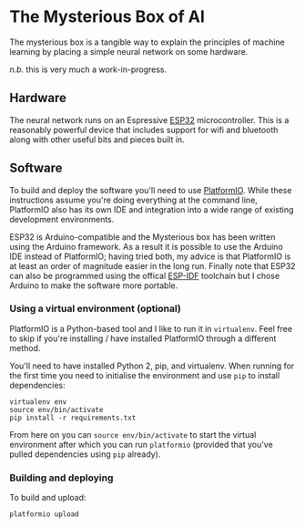 # The Mysterious Box of AI

The mysterious box is a tangible way to explain the principles of machine learning by placing a simple neural network on some hardware.

*n.b.* this is very much a work-in-progress.

## Hardware

The neural network runs on an Espressive [ESP32](https://www.espressif.com/en/products/hardware/esp32/overview) microcontroller. This is a reasonably powerful device that includes support for wifi and bluetooth along with other useful bits and pieces built in.

## Software

To build and deploy the software you'll need to use [PlatformIO](https://platformio.org). While these instructions assume you're doing everything at the command line, PlatformIO also has its own IDE and integration into a wide range of existing development environments.

ESP32 is Arduino-compatible and the Mysterious box has been written using the Arduino framework. As a result it is possible to use the Arduino IDE instead of PlatformIO; having tried both, my advice is that PlatformIO is at least an order of magnitude easier in the long run. Finally note that ESP32 can also be programmed using the offical [ESP-IDF](https://docs.espressif.com/projects/esp-idf/en/latest/get-started/index.html) toolchain but I chose Arduino to make the software more portable.

### Using a virtual environment (optional)

PlatformIO is a Python-based tool and I like to run it in `virtualenv`. Feel free to skip if you're installing / have installed PlatformIO through a different method.

You'll need to have installed Python 2, pip, and virtualenv. When running for the first time you need to initialise the environment and use `pip` to install dependencies:

```
virtualenv env
source env/bin/activate
pip install -r requirements.txt
```

From here on you can `source env/bin/activate` to start the virtual environment after which you can run `platformio` (provided that you've pulled dependencies using `pip` already).

### Building and deploying

To build and upload:

```
platformio upload
```
